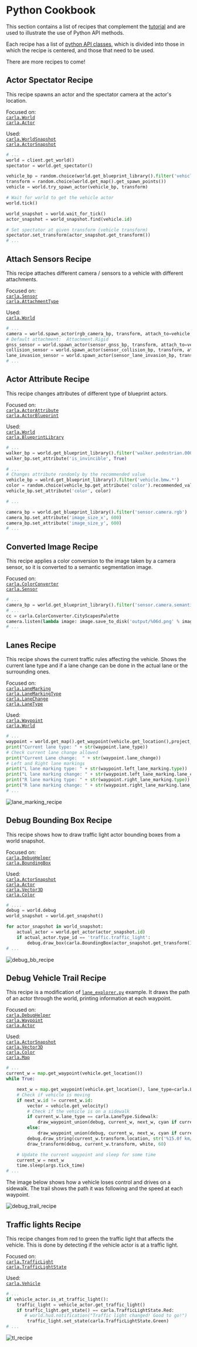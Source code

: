 
<h1> Python Cookbook </h1>

This section contains a list of recipes that complement the [tutorial](../python_api_tutorial/) and are used to
illustrate the use of Python API methods.

Each recipe has a list of [python API classes](../python_api/), which is divided into those in which the recipe is centered,
and those that need to be used.

There are more recipes to come!

## Actor Spectator Recipe

This recipe spawns an actor and the spectator camera at the actor's location.

Focused on:<br>
[`carla.World`](../python_api/#carla.World)<br>
[`carla.Actor`](../python_api/#carla.Actor)

Used:<br>
[`carla.WorldSnapshot`](../python_api/#carla.WorldSnapshot)<br>
[`carla.ActorSnapshot`](../python_api/#carla.ActorSnapshot)

```py
# ...
world = client.get_world()
spectator = world.get_spectator()

vehicle_bp = random.choice(world.get_blueprint_library().filter('vehicle.bmw.*'))
transform = random.choice(world.get_map().get_spawn_points())
vehicle = world.try_spawn_actor(vehicle_bp, transform)

# Wait for world to get the vehicle actor
world.tick()

world_snapshot = world.wait_for_tick()
actor_snapshot = world_snapshot.find(vehicle.id)

# Set spectator at given transform (vehicle transform)
spectator.set_transform(actor_snapshot.get_transform())
# ...
```

## Attach Sensors Recipe

This recipe attaches different camera / sensors to a vehicle with different attachments.

Focused on:<br>
[`carla.Sensor`](../python_api/#carla.Sensor)<br>
[`carla.AttachmentType`](../python_api/#carla.AttachmentType)<br>

Used:<br>
[`carla.World`](../python_api/#carla.World)

```py
# ...
camera = world.spawn_actor(rgb_camera_bp, transform, attach_to=vehicle, attachment_type=Attachment.SpringArm)
# Default attachment:  Attachment.Rigid
gnss_sensor = world.spawn_actor(sensor_gnss_bp, transform, attach_to=vehicle)
collision_sensor = world.spawn_actor(sensor_collision_bp, transform, attach_to=vehicle)
lane_invasion_sensor = world.spawn_actor(sensor_lane_invasion_bp, transform, attach_to=vehicle)
# ...
```

## Actor Attribute Recipe  

This recipe changes attributes of different type of blueprint actors.

Focused on:<br>
[`carla.ActorAttribute`](../python_api/#carla.ActorAttribute)<br>
[`carla.ActorBlueprint`](../python_api/#carla.ActorBlueprint)<br>

Used:<br>
[`carla.World`](../python_api/#carla.World)<br>
[`carla.BlueprintLibrary`](../python_api/#carla.BlueprintLibrary)<br>

```py
# ...
walker_bp = world.get_blueprint_library().filter('walker.pedestrian.0002')
walker_bp.set_attribute('is_invincible', True)

# ...
# Changes attribute randomly by the recommended value
vehicle_bp = wolrd.get_blueprint_library().filter('vehicle.bmw.*')
color = random.choice(vehicle_bp.get_attribute('color').recommended_values)
vehicle_bp.set_attribute('color', color)

# ...

camera_bp = world.get_blueprint_library().filter('sensor.camera.rgb')
camera_bp.set_attribute('image_size_x', 600)
camera_bp.set_attribute('image_size_y', 600)
# ...
```

## Converted Image Recipe

This recipe applies a color conversion to the image taken by a camera sensor, so it is converted to a
semantic segmentation image.

Focused on:<br>
[`carla.ColorConverter`](../python_api/#carla.ColorConverter)<br>
[`carla.Sensor`](../python_api/#carla.Sensor)

```py
# ...
camera_bp = world.get_blueprint_library().filter('sensor.camera.semantic_segmentation')
# ...
cc = carla.ColorConverter.CityScapesPalette
camera.listen(lambda image: image.save_to_disk('output/%06d.png' % image.frame, cc))
# ...
```

## Lanes Recipe

This recipe shows the current traffic rules affecting the vehicle. Shows the current lane type and
if a lane change can be done in the actual lane or the surrounding ones.

Focused on:<br>
[`carla.LaneMarking`](../python_api/#carla.LaneMarking)<br>
[`carla.LaneMarkingType`](../python_api/#carla.LaneMarkingType)<br>
[`carla.LaneChange`](../python_api/#carla.LaneChange)<br>
[`carla.LaneType`](../python_api/#carla.LaneType)<br>

Used:<br>
[`carla.Waypoint`](../python_api/#carla.Waypoint)<br>
[`carla.World`](../python_api/#carla.World)

```py
# ...
waypoint = world.get_map().get_waypoint(vehicle.get_location(),project_to_road=True, lane_type=(carla.LaneType.Driving | carla.LaneType.Shoulder | carla.LaneType.Sidewalk))
print("Current lane type: " + str(waypoint.lane_type))
# Check current lane change allowed
print("Current Lane change:  " + str(waypoint.lane_change))
# Left and Right lane markings
print("L lane marking type: " + str(waypoint.left_lane_marking.type))
print("L lane marking change: " + str(waypoint.left_lane_marking.lane_change))
print("R lane marking type: " + str(waypoint.right_lane_marking.type))
print("R lane marking change: " + str(waypoint.right_lane_marking.lane_change))
# ...
```

![lane_marking_recipe](../img/lane_marking_recipe.png)

## Debug Bounding Box Recipe

This recipe shows how to draw traffic light actor bounding boxes from a world snapshot.

Focused on:<br>
[`carla.DebugHelper`](../python_api/#carla.DebugHelper)<br>
[`carla.BoundingBox`](../python_api/#carla.BoundingBox)

Used:<br>
[`carla.ActorSnapshot`](../python_api/#carla.ActorSnapshot)<br>
[`carla.Actor`](../python_api/#carla.Actor)<br>
[`carla.Vector3D`](../python_api/#carla.Vector3D)<br>
[`carla.Color`](../python_api/#carla.Color)

```py
# ....
debug = world.debug
world_snapshot = world.get_snapshot()

for actor_snapshot in world_snapshot:
    actual_actor = world.get_actor(actor_snapshot.id)
    if actual_actor.type_id == 'traffic.traffic_light':
        debug.draw_box(carla.BoundingBox(actor_snapshot.get_transform().location,carla.Vector3D(0.5,0.5,2)),actor_snapshot.get_transform().rotation, 0.05, carla.Color(255,0,0,0),0)
# ...
```

![debug_bb_recipe](../img/debug_bb_recipe.png)

## Debug Vehicle Trail Recipe

This recipe is a modification of [`lane_explorer.py`](https://github.com/carla-simulator/carla/blob/master/PythonAPI/util/lane_explorer.py) example.
It draws the path of an actor through the world, printing information at each waypoint.

Focused on:<br>
[`carla.DebugHelper`](../python_api/#carla.DebugHelper)<br>
[`carla.Waypoint`](../python_api/#carla.Waypoint)<br>
[`carla.Actor`](../python_api/#carla.Actor)

Used:<br>
[`carla.ActorSnapshot`](../python_api/#carla.ActorSnapshot)<br>
[`carla.Vector3D`](../python_api/#carla.Vector3D)<br>
[`carla.Color`](../python_api/#carla.Color)<br>
[`carla.Map`](../python_api/#carla.Map)

```py
# ...
current_w = map.get_waypoint(vehicle.get_location())
while True:

    next_w = map.get_waypoint(vehicle.get_location(), lane_type=carla.LaneType.Driving | carla.LaneType.Shoulder | carla.LaneType.Sidewalk )
    # Check if vehicle is moving
    if next_w.id != current_w.id:
        vector = vehicle.get_velocity()
        # Check if the vehicle is on a sidewalk
        if current_w.lane_type == carla.LaneType.Sidewalk:
            draw_waypoint_union(debug, current_w, next_w, cyan if current_w.is_junction else red, 60)
        else:
            draw_waypoint_union(debug, current_w, next_w, cyan if current_w.is_junction else green, 60)
        debug.draw_string(current_w.transform.location, str('%15.0f km/h' % (3.6 * math.sqrt(vector.x**2 + vector.y**2 + vector.z**2))), False, orange, 60)
        draw_transform(debug, current_w.transform, white, 60)

    # Update the current waypoint and sleep for some time
    current_w = next_w
    time.sleep(args.tick_time)
# ...
```

The image below shows how a vehicle loses control and drives on a sidewalk. The trail shows the path it was following and the speed at each waypoint.

![debug_trail_recipe](../img/debug_trail_recipe.png)

## Traffic lights Recipe

This recipe changes from red to green the traffic light that affects the vehicle.
This is done by detecting if the vehicle actor is at a traffic light.

Focused on:<br>
[`carla.TrafficLight`](../python_api/#carla.TrafficLight)<br>
[`carla.TrafficLightState`](../python_api/#carla.TrafficLightState)

Used:<br>
[`carla.Vehicle`](../python_api/#carla.Vehicle)

```py
# ...
if vehicle_actor.is_at_traffic_light():
    traffic_light = vehicle_actor.get_traffic_light()
    if traffic_light.get_state() == carla.TrafficLightState.Red:
       # world.hud.notification("Traffic light changed! Good to go!")
        traffic_light.set_state(carla.TrafficLightState.Green)
# ...
```

![tl_recipe](../img/tl_recipe.gif)
